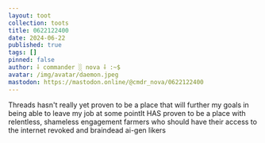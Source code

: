 ```yaml
---
layout: toot
collection: toots
title: 0622122400
date: 2024-06-22
published: true
tags: []
pinned: false
author: ⸸ commander ░ nova ⸸ :~$
avatar: /img/avatar/daemon.jpeg
mastodon: https://mastodon.online/@cmdr_nova/0622122400
---
```


Threads hasn't really yet proven to be a place that will further my goals in being able to leave my job at some pointIt HAS proven to be a place with relentless, shameless engagement farmers who should have their access to the internet revoked and braindead ai-gen likers
